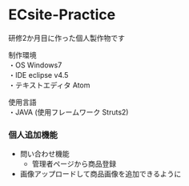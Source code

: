 # ECsite-Practice
研修2か月目に作った個人製作物です

制作環境  
  ・OS Windows7  
  ・IDE eclipse v4.5  
  ・テキストエディタ Atom  
 
使用言語  
  ・JAVA (使用フレームワーク Struts2)
  
### 個人追加機能  
- 問い合わせ機能
  - 管理者ページから商品登録
- 画像アップロードして商品画像を追加できるように
